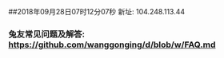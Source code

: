 ##2018年09月28日07时12分07秒 新址: 104.248.113.44
### 兔友常见问题及解答: https://github.com/wanggonging/d/blob/w/FAQ.md
